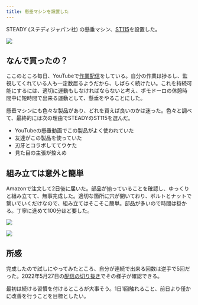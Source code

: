 ```yaml
---
title: 懸垂マシンを設置した
---
```

STEADY (ステディジャパン社) の懸垂マシン、[ST115](https://www.amazon.co.jp/dp/B09K3QQBKH)を設置した。

![](https://lh3.googleusercontent.com/docs/ADP-6oGTzkxSCsyPVlW39EpPzzQu1YeHz03567UuKlxSQFFyHw418-ZVztpK2LQ67TeKzMCo9Yv0krdwSp49G5jDPmPonutMAty1a1cpZXzNNO-znypCMmjQWhCebaV-xzHjYeXTRZBXlJ8ae_TkwEBjgfbp_zNA7OQeQt3YiSzvAIg8KTWOCXAEk16iqUVM4TYt5tt1Jp3EQIL0tZk6EDZ-7uyBuv3gzI4QPNIe7Wrn_ANzcetiPacpXnFZD7gzM7v8V2U7c234HbCiqHD2QggZj2tOCYUdbh2Rgf23IxG4m6WtQHk4HqHKEB62pPFFPNpX-0lIHiuQs2CZqREWcJRSe5CIfFTvYhzAGGMe5nT-wnOQozL8QKRmTgcN05MLrrpxjavifiAvNUnKmnTdGExx0sJ72bln3cfislMQZaSNjNbm2_QRkDD5KyZ4vkmhGPepTGQL5JKyqQxSZUhX2RRe8mRoLmjPlqpac-I-BrEJsnYfzC9l38u9moHQoqW8J8O2srMYm-bKGHNrz7T3A-0HKMGpRp8KC6eQyYGW-HJx16u1kP6XA47PXHmu5zQ5mHmhPOkiBIt8oEc-eiFVk_J-8ue65aCR3MlxVQs0VhWs_wgebvry--okJW69DN30AEXY5NeL1PAvrsI48LSxTE-EP3sAVoxdAvmAb5B8rATBDmzy_99vfTFWArN2QDXlH1G-v8_L7n7jis0nRzY_J54SdjdzKQTh2fCpWnKuCin2hCGfgfJCOuGclt1eiZYKilDZG_97yPK3qq5oBo0c_sWU1tYS2yIJgfStZBIEhoYghVvLS3CunAav5NCjhglAeRixvncKXQl8dkjQAeL1Ejc-SAaNNTvW7Q_1Upqr5IJdW9FlTPLoZO1ydBYT82dn2sQXQgtes7E2Ow57wXv-uR7ZnWu4dBoyR0XnpwMzbv_BiYFJHvwlHbHq0UlAWv8ymYhbP95wzGGQhp0HdYbCh801VAc9sxPnEpAoQi5L4v0mCdMMwFHicdCpk0mTiUBD0A4pMbqnCecCsHOStCicLKYCifTtOaw1rQGhPnqxjVXueSDeQK4FR6JSYL--MCff7ReA-W4TjTyDm7ZzMURQVBI1NrPIxMlcccTiMtkcgEnNbs3Xp3GkjzZi_mPbbcE0_P6mby3MUWOYC64Fi-T6WLVGPuOPD7qwg0ipQCTzB-DE4t_7PXL22IMdBBVhn-6XmhyE_7fhN29a8oNfYyM8q0jtV1bTjk1tDbGrG6fTyoBYweNS5Mhn)

なんで買ったの？
--------

ここのところ毎日、YouTubeで[作業配信](https://www.youtube.com/c/r7kamura)をしている。自分の作業は捗るし、監視してくれている人も一定数居るようだから、しばらく続けたい。これを持続可能にするには、適切に運動もしなければならないと考え、ポモドーロの休憩時間中に短時間で出来る運動として、懸垂をやることにした。

懸垂マシンにも色々な製品があり、どれを買えば良いのかは迷った。色々と調べて、最終的には次の理由でSTEADYのST115を選んだ。

*   YouTubeの懸垂動画でこの製品がよく使われていた
*   友達がこの製品を使っていた
*   刃牙とコラボしててウケた
*   見た目の主張が控えめ

組み立ては意外と簡単
----------

Amazonで注文して2日後に届いた。部品が揃っていることを確認し、ゆっくりと組み立てて、無事完成した。適切な箇所に穴が開いており、ボルトとナットで繋いでいくだけなので、組み立てはそこそこ簡単。部品が多いので時間は掛かる。丁寧に進めて100分ほど要した。

![](https://lh3.googleusercontent.com/docs/ADP-6oEE0wQUFX9dsjHlAKJHD82BDTFNZvRbwZL5roxS487Cs5-Ys3qa-k9IQsxCfknW0Px8O3NdKR5d1gz5omPaIQtJJ3UOBoM3_gJx78U2whp9Nxt3R9b4w2OO_j9zAex3wNynJosBwCGJ9c9h6YOyGQ6cCXK0wfh3d8wHN7hUMvVXV1TEkKCNq-kwdHxb3pz1Sm73N1SIryes3VUtbRQ6zqbXEDJopfRS8h_tRmkBEoZCdbJ6No54zIO3uSFZmlxP-bwzQ-bFhD3fghqg6zMgIeLicxvOs4mrDA5EDrYd7W2-YNcqQlnE6BNr0ApXOoEcj8yr3MsSp13RF2gxypVey6n9VPfCEaBmiODyj9XTkqUXGt2HryWuJlU5bLGAEh17k--0cD-ZDWABul4CT0wYUlomd9x3Fll8VoKuIqQ6ms108AD1Xu1zJHXtWIQLXPvNwbxKTKMne333WORzPWFTsLerU6JzHWrkWnkTZY7dcepHjUHvuwFjAbpA2rur3Y0H2lwPnF0vI_yooDDhgDNL0qTjCCT5qWKT4h7QCDBW3skK1OoNI2WcvH4KWLhXcW4pLHdE6hUXiQ2J8C1-pXiHTWzimt7dlvDU7XWlDZ_vg-pdSDDHp4OornbfTHxZKG33-I2I3yO7Q42eqlsLq5RbgMPFHZq1Ax1E_7vFjhkYYTAiMnvsvSsbDve6z_4nNFAu2xlzh_eAj0kee1cmZAJvD9jE5qBx3VnSI6QXdY4Wx73-bFCwkwWJwDbh4fVaolY6LZ3j8yvKF20Rqz6yuXH5qMmcO3txtKBx8eWxy7SjUhMXbPk4efp3t0dOAK5VipL-PJfPZHgyBMsHGV794tJHNR1eWH-WI6tvMWQVU1xLgl1KCQf7djUlqhVnqlxtZxlcrQun9uBxw3gnGXlelNaLiyZ8OMt94dV4glOGCWEJGpameEt7D6WqAPeAOvBcll0T-yxcctHV50g0rANQ3T6Rm6my9UviK_Xt9L6Gg4kdgkyeJYh3eLoVHvPo65l_VVjvr1CFQnpcmiWBZfDcHHGfHIF9AeUBuMeodTL_c7EMwmKZ4NUC-gVYwjkH6c7zx2ui3dRVm_3gCKIddk87mKbQabwhfVFqaaOKdvFnLXcZy-8RbM9Yaq689Gd8nKWJnRadQU6ZXNXRm6e5cot9unFNmx6qatzJiZKHHB8UfB9j5kH3GNCvO-4-PYL1UfEdGApfM_T0NkNTZJcCge16DelDn1jSnjFuTdg8D3drDF-SXfUsZ3qp)

![](https://lh3.googleusercontent.com/docs/ADP-6oGKtAgywHvyJTjoFzdRqObusOm6CC8n558868Lr8BPBA4HhAo-MF8QIuvxSdqACitn7nkogSGoKRn9_cV6o5772TCivVEjj6zpRZxALlGDRu6AqxJRqVithxE0xi6-eKaaZKF6ow833Or2i2e7Dqip5TR5n9OCLyT-xq-4mS21JCo8ATqrhQ3Jr8pU9MElrvo6c_KkJQYUBl3rqNXW29Say8pqt4JQefY2prisjxesgp4cptCem3dgr_TbeevBYJhasesZYrwFgBmUhTwRuXHoSjWkMoP11bDTrn1TmW8g6wtIDyeXQK72M6EglYLm48NGQ9lDFMB-LAcCaxxzTq9lkmfqL4macEmJHilo1kHSuObge9E-7bOEw1OjhtPcuTpR6ZW9JUiFqbDQ1wtFYeWuZq4TSbQWj2ciQin4GGtQl5C9lqa9Pq02e0J0Fq2YsjugPODtubFrSFaL7Jatk3jCgfz6NbL1pGKzDshWirIDAcjXtaLprG2OVEb3r7GgMwYjXzc08kRdSwYIxXQB1DASzhZZGM9LY7_KIvleO3kVBCpEsQRzQp88eEC3qzkw6rzLfsz3gqYmMuT-gG9hwzNFv8n3JxHWJO9kSobgGWJjA7ySCjXuEICSTf7BhwebEz3IRXbElWwo3bDgapT6LYjUU-6Ge_HAXXD1mGIe8t-hWTNj42OE3ieaRxsBz6-HNDr07rj0QJINHXhD0TqsF1s-fjlGqMbmw5KNbsu1afuwSwdYSXcRZPsO8XBYH0X9LXcq-289Z1sb4JK1937mz6g7wQRKCdzZhtMAojQnCswmhGQwTpGrmJnbs-KDRGu21N2BxLKs0NdKYBtEf6kJdRPCq_jj2gz4svlGdoXwdIcKnU8E3_KcCyZh_nWFzVjoyrKMdeO-kJqJoWzntAxF-JZF5PRx2xgHcL1VNux_jjTNH_iKexavHBQyr4ZkBLrQ31f5-bBG-YeQZ5pj1bJOv3kuru7AAiRPX7541Tuv4VcWpw5PylLUmucfE9e5-t7wDYVu9RFSkl_Sstd_vHsPPC2FzrnA1-Ztbg_za5EGGdugFnO8njvwxxDcvTr7-ip-rvEotYoniREGNzhLjvjl_DHKXBcUCMM4EDH0p1pMdfh9gwNHgwL4AJflTb5qktj1RBlSY0XLF11FznLa5e4_jnN8l_WRN2VHxUOeHTNFlZQiMirdULHbUwgd7hDfaUlv0ISi96ATdQg1uWeISOUamuGwwh6CfY5xNJASLUgWocqWGMCu7)

所感
--

完成したので試しにやってみたところ、自分が連続で出来る回数は逆手で5回だった。2022年5月27日の[配信の切り抜き](https://www.youtube.com/clip/Ugkxy2NXpdlfZF0kT9s-MoCOrbB1wpWEryK9)でその様子が確認できる。

最初は続ける習慣を付けるところが大事そう。1日1回触れること、前日より僅かに改善を行うことを目標としたい。
